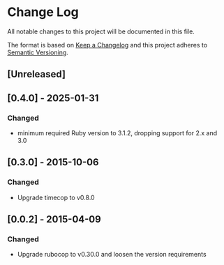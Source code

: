 # Change Log
All notable changes to this project will be documented in this file.

The format is based on [Keep a Changelog](http://keepachangelog.com/en/1.0.0/)
and this project adheres to [Semantic Versioning](http://semver.org/spec/v2.0.0.html).

## [Unreleased]

## [0.4.0] - 2025-01-31
### Changed
- minimum required Ruby version to 3.1.2, dropping support for 2.x and 3.0

## [0.3.0] - 2015-10-06
### Changed
- Upgrade timecop to v0.8.0

## [0.0.2] - 2015-04-09
### Changed
- Upgrade rubocop to v0.30.0 and loosen the version requirements
